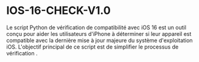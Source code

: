 # IOS-16-CHECK-V1.0
Le script Python de vérification de compatibilité avec iOS 16 est un outil conçu pour aider les utilisateurs d'iPhone à déterminer si leur appareil est compatible avec la dernière mise à jour majeure du système d'exploitation iOS. L'objectif principal de ce script est de simplifier le processus de vérification .
